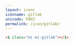 ```yaml
---
layout: icons
iconname: gitlab
unicode: F003
permalink: /icon/gitlab/
---
```


``` html
<i class="mi mi-gitlab"></i>
```
